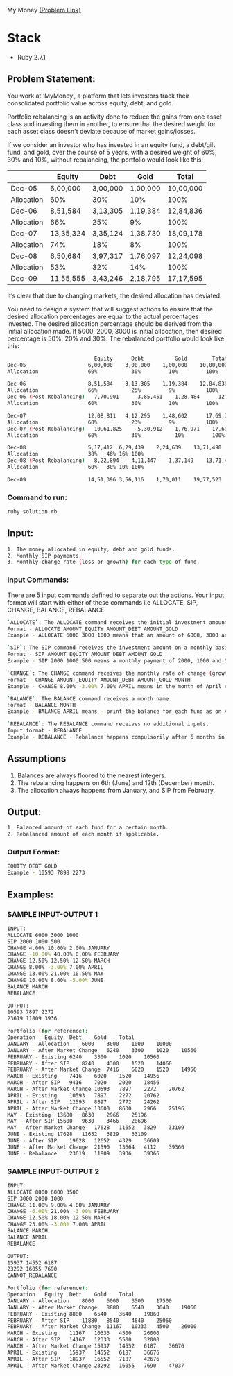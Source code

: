 My Money [(Problem Link)](https://www.geektrust.in/coding-problem/backend/mymoney)

# Stack

- Ruby 2.7.1

## Problem Statement:

You work at ‘MyMoney’, a platform that lets investors track their consolidated portfolio value across equity, debt, and gold.

Portfolio rebalancing is an activity done to reduce the gains from one asset class and investing them in another, to ensure that the desired weight for each asset class doesn't deviate because of market gains/losses.

If we consider an investor who has invested in an equity fund, a debt/gilt fund, and gold, over the course of 5 years, with a desired weight of 60%, 30% and 10%, without rebalancing, the portfolio would look like this:

| | Equity | Debt | Gold | Total |
|-|--------|------|------|-------|
| Dec-05 | 6,00,000 | 3,00,000 | 1,00,000 | 10,00,000 |
| Allocation | 60% | 30% | 10% | 100% |
| Dec-06 | 8,51,584 | 3,13,305 | 1,19,384 | 12,84,836 |
| Allocation | 66% | 25% | 9% | 100% |
| Dec-07 | 13,35,324 | 3,35,124 | 1,38,730 | 18,09,178 |
| Allocation | 74% | 18% | 8% | 100% |
| Dec-08 | 6,50,684 | 3,97,317 | 1,76,097 | 12,24,098 |
| Allocation | 53% | 32% | 14% | 100% |
| Dec-09 | 11,55,555 | 3,43,246 | 2,18,795 | 17,17,595 |

It’s clear that due to changing markets, the desired allocation has deviated.

You need to design a system that will suggest actions to ensure that the desired allocation
percentages are equal to the actual percentages invested. The desired allocation percentage
should be derived from the initial allocation made. If 5000, 2000, 3000 is initial
allocation, then desired percentage is 50%, 20% and 30%. The rebalanced portfolio would look
like this:
```bash
	                        Equity	    Debt	      Gold	      Total
Dec-05	                  6,00,000	  3,00,000	  1,00,000	  10,00,000
Allocation	              60%	        30%	        10%	        100%

Dec-06	                  8,51,584	  3,13,305	  1,19,384	  12,84,836
Allocation	              66%	        25%	        9%	        100%
Dec-06 (Post Rebalancing)	7,70,901	  3,85,451	  1,28,484  	12,84,836
Allocation	              60%	        30%	        10%         100%

Dec-07	                  12,08,811   4,12,295	  1,48,602  	17,69,708
Allocation	              68%	        23%	        9%	        100%
Dec-07 (Post Rebalancing)	10,61,825	  5,30,912	  1,76,971	  17,69,708
Allocation	              60%	        30% 	      10% 	      100%

Dec-08	                  5,17,412	6,29,439	2,24,639	13,71,490
Allocation	              38%	46%	16%	100%
Dec-08 (Post Rebalancing)	8,22,894	4,11,447	1,37,149	13,71,490
Allocation	              60%	30%	10%	100%

Dec-09	                  14,51,396	3,56,116	1,70,011	19,77,523
```

### Command to run:

```bash
ruby solution.rb
```

## Input:

```bash
1. The money allocated in equity, debt and gold funds.
2. Monthly SIP payments.
3. Monthly change rate (loss or growth) for each type of fund.
```

### Input Commands:

There are 5 input commands defined to separate out the actions. Your input format will start with either of these commands i.e ALLOCATE, SIP, CHANGE, BALANCE, REBALANCE

```bash
`ALLOCATE`: The ALLOCATE command receives the initial investment amounts for each fund.
Format - ALLOCATE AMOUNT_EQUITY AMOUNT_DEBT AMOUNT_GOLD
Example - ALLOCATE 6000 3000 1000 means that an amount of 6000, 3000 and 1000 is initially invested in equity, debt and gold fund respectively.

`SIP`: The SIP command receives the investment amount on a monthly basis for each fund.
Format - SIP AMOUNT_EQUITY AMOUNT_DEBT AMOUNT_GOLD
Example - SIP 2000 1000 500 means a monthly payment of 2000, 1000 and 500 is done against each of equity, debt and gold funds respectivelty.

`CHANGE`: The CHANGE command receives the monthly rate of change (growth or loss) for each fund type. A negative value represents a loss.
Format - CHANGE AMOUNT_EQUITY AMOUNT_DEBT AMOUNT_GOLD MONTH
Example - CHANGE 8.00% -3.00% 7.00% APRIL means in the month of April equity received a growth of 8%, debt has taken a loss by 3% and gold received a growth of 7%.

`BALANCE`: The BALANCE command receives a month name.
Format - BALANCE MONTH
Example - BALANCE APRIL means - print the balance for each fund as on April month.

`REBALANCE`: The REBALANCE command receives no additional inputs.
Input format - REBALANCE
Example - REBALANCE - Rebalance happens compulsorily after 6 months in June and December. The REBALANCE command shows the last rebalanced amount for each fund at the time of rebalancing. If 6 months data is not available then print CANNOT_REBALANCE.
```

## Assumptions

1. Balances are always floored to the nearest integers.
2. The rebalancing happens on 6th (June) and 12th (December) month.
3. The allocation always happens from January, and SIP from February.

## Output:

```bash
1. Balanced amount of each fund for a certain month.
2. Rebalanced amount of each month if applicable.
```

### Output Format:

```bash
EQUITY DEBT GOLD
Example - 10593 7898 2273
```

## Examples:

### SAMPLE INPUT-OUTPUT 1

```bash
INPUT:
ALLOCATE 6000 3000 1000
SIP 2000 1000 500
CHANGE 4.00% 10.00% 2.00% JANUARY
CHANGE -10.00% 40.00% 0.00% FEBRUARY
CHANGE 12.50% 12.50% 12.50% MARCH
CHANGE 8.00% -3.00% 7.00% APRIL
CHANGE 13.00% 21.00% 10.50% MAY
CHANGE 10.00% 8.00% -5.00% JUNE
BALANCE MARCH
REBALANCE

OUTPUT:
10593 7897 2272
23619 11809 3936

Portfolio (for reference):
Operation	Equity	Debt	Gold	Total
JANUARY - Allocation	6000	3000	1000	10000
JANUARY - After Market Change	6240	3300	1020	10560
FEBRUARY - Existing	6240	3300	1020	10560
FEBRUARY - After SIP	8240	4300	1520	14060
FEBRUARY - After Market Change	7416	6020	1520	14956
MARCH - Existing	7416	6020	1520	14956
MARCH - After SIP	9416	7020	2020	18456
MARCH - After Market Change	10593	7897	2272	20762
APRIL - Existing	10593	7897	2272	20762
APRIL - After SIP	12593	8897	2772	24262
APRIL - After Market Change	13600	8630	2966	25196
MAY - Existing	13600	8630	2966	25196
MAY - After SIP	15600	9630	3466	28696
MAY - After Market Change	17628	11652	3829	33109
JUNE - Existing	17628	11652	3829	33109
JUNE - After SIP	19628	12652	4329	36609
JUNE - After Market Change	21590	13664	4112	39366
JUNE - Rebalance	23619	11809	3936	39366
```

### SAMPLE INPUT-OUTPUT 2

```bash
INPUT:
ALLOCATE 8000 6000 3500
SIP 3000 2000 1000
CHANGE 11.00% 9.00% 4.00% JANUARY
CHANGE -6.00% 21.00% -3.00% FEBRUARY
CHANGE 12.50% 18.00% 12.50% MARCH
CHANGE 23.00% -3.00% 7.00% APRIL
BALANCE MARCH
BALANCE APRIL
REBALANCE

OUTPUT:
15937 14552 6187
23292 16055 7690
CANNOT_REBALANCE

Portfolio (for reference):
Operation	Equity	Debt	Gold	Total
JANUARY - Allocation	8000	6000	3500	17500
JANUARY - After Market Change	8880	6540	3640	19060
FEBRUARY - Existing	8880	6540	3640	19060
FEBRUARY - After SIP	11880	8540	4640	25060
FEBRUARY - After Market Change	11167	10333	4500	26000
MARCH - Existing	11167	10333	4500	26000
MARCH - After SIP	14167	12333	5500	32000
MARCH - After Market Change	15937	14552	6187	36676
APRIL - Existing	15937	14552	6187	36676
APRIL - After SIP	18937	16552	7187	42676
APRIL - After Market Change	23292	16055	7690	47037
```

